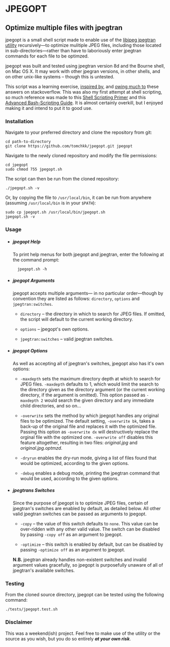 JPEGOPT
=======

Optimize multiple files with jpegtran
-------------------------------------

jpegopt is a small shell script made to enable use of the [libjpeg jpegtran utility][1] recursively—to optimize mulitiple JPEG files, including those located in sub-directories—rather than have to laboriously enter jpegtran commands for each file to be optimzed.

jpegopt was built and tested using jpegtran version 8d and the Bourne shell, on Mac OS X. It may work with other jpegran versions, in other shells, and on other unix-like systems – though this is untested.

This script was a learning exercise, [inspired by][2], and [owing much to][3] these answers on stackoverflow. This was also my first attempt at shell scripting, so much reference was made to this [Shell Scripting Primer][4] and this [Advanced Bash-Scripting Guide][5]. It is almost certainly overkill, but I enjoyed making it and intend to put it to good use.

[1]: http://ijg.org
[2]: http://stackoverflow.com/questions/5579183/jpegtran-optimize-without-changing-filename/12066282#12066282
[3]: http://stackoverflow.com/questions/12831293/how-to-recursivly-use-jpegtran-command-line-to-optimize-all-files-in-subdirs
[4]: https://developer.apple.com/library/mac/documentation/OpenSource/Conceptual/ShellScripting
[5]: http://www.faqs.org/docs/abs/HTML/index.html

### Installation

Navigate to your preferred directory and clone the repository from git:

	cd path-to-directory
	git clone https://github.com/tomchkk/jpegopt.git jpegopt

Navigate to the newly cloned repository and modify the file permissions:

	cd jpegopt
	sudo chmod 755 jpegopt.sh

The script can then be run from the cloned repository:

	./jpegopt.sh -v

Or, by copying the file to `/usr/local/bin`, it can be run from anywhere (assuming `/usr/local/bin` is in your `$PATH`):

	sudo cp jpegopt.sh /usr/local/bin/jpegopt.sh
	jpegopt.sh -v

### Usage

- ##### jpegopt Help

	To print help menus for both jpegopt and jpegtran, enter the following at the command prompt:

		jpegopt.sh -h

- ##### jpegopt Arguments

	jpegopt accepts multiple arguments— in no particular order—though by convention they are listed as follows: `directory`, `options` and `jpegtran:switches`.

	+ `directory` – the directory in which to search for JPEG files. If omitted, the script will default to the current working directory.

	+ `options` – jpegopt's own options.

	+ `jpegtran:switches` – valid jpegtran switches.

- ##### jpegopt Options

    As well as accepting all of jpegtran's switches, jpegopt also has it's own options:

    + `-maxdepth` sets the maximum directory depth at which to search for JPEG files. `-maxdepth` defaults to 1, which would limit the search to the directory given as the directory argument (or the current working directory, if the argument is omitted). This option passed as `-maxdepth 2` would search the given directory and any immediate child directories, and so on...

    + `-overwrite` sets the method by which jpegopt handles any original files to be optimized. The default setting, `-overwrite bk`, takes a back-up of the original file and replaces it with the optimized file. Passing this option as `-overwrite dx` will destructively replace the orginal file with the optimized one. `-overwrite off` disables this feature altogether, resulting in two files: _original.jpg_ and _original.jpg.optmzd_.

    + `-dryrun` enables the dry-run mode, giving a list of files found that would be optimized, according to the given options.

    + `-debug` enables a debug mode, printing the jpegtran command that would be used, according to the given options.

- ##### jpegtrans Switches

	Since the purpose of jpegopt is to optimize JPEG files, certain of jpegtran's switches are enabled by default, as detailed below. All other valid jpegtran switches can be passed as arguments to jpegopt.

	+ `-copy` – the value of this switch defaults to `none`. This value can be over-ridden with any other valid value. The switch can be disabled by passing `-copy off` as an argument to jpegopt.

	+ `-optimize` – this switch is enabled by default, but can be disabled by passing `-optimize off` as an argument to jpegopt.

	**N.B.** jpegtran already handles non-existent switches and invalid argument values gracefully, so jpegopt is purposefully unaware of all of jpegtran's available switches.

### Testing

From the cloned source directory, jpegopt can be tested using the following command:

	./tests/jpegopt.test.sh

### Disclaimer

This was a weekend(ish) project. Feel free to make use of the utility or the source as you wish, but you do so entirely **_at your own risk_**.

